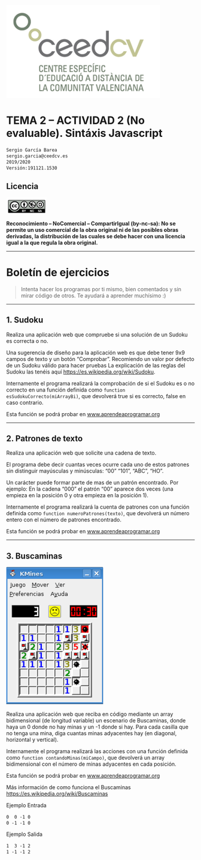 
![](../images/logo.png)

# TEMA 2 – ACTIVIDAD 2 (No evaluable). Sintáxis Javascript

```
Sergio García Barea
sergio.garcia@ceedcv.es
2019/2020
Versión:191121.1530
```

## Licencia

![](../images/cc-by-nc-sa.png)

**Reconocimiento – NoComercial – CompartirIgual (by-nc-sa): No se permite un uso comercial de la obra original ni de las posibles obras derivadas, la distribución de las cuales se debe hacer con una licencia igual a la que regula la obra original.**

---

# Boletín de ejercicios

> Intenta hacer los programas por ti mismo, bien comentados y sin mirar código de otros. Te ayudará a aprender muchísimo :)

---
## 1. Sudoku

Realiza una aplicación web que compruebe si una solución de un Sudoku es correcta o no.

Una sugerencia de diseño para la aplicación web es que debe tener 9x9 campos de texto y un botón “Comprobar”. Recomiendo un valor por defecto de un Sudoku válido para hacer pruebas La explicación de las reglas del Sudoku las tenéis aquí https://es.wikipedia.org/wiki/Sudoku.

Internamente el programa realizará la comprobación de si el Sudoku es o no correcto en una función definida como `function esSudokuCorrecto(miArrayBi)`, que devolverá true si es correcto, false en caso contrario.

Esta función se podrá probar en www.aprendeaprogramar.org

---
## 2. Patrones de texto

Realiza una aplicación web que solicite una cadena de texto.

El programa debe decir cuantas veces ocurre cada uno de estos patrones sin distinguir mayúsculas y minúsculas: “00” “101”, “ABC”, “HO”.

Un carácter puede formar parte de mas de un patrón encontrado. Por ejemplo: En la cadena “000” el patrón “00” aparece dos veces (una empieza en la posición 0 y otra empieza en la posición 1).

Internamente el programa realizará la cuenta de patrones con una función definida como `function numeroPatrones(texto)`, que devolverá un número entero con el número de patrones encontrado.

Esta función se podrá probar en www.aprendeaprogramar.org

---
## 3. Buscaminas

![](images/buscaminas.png)

Realiza una aplicación web que reciba en código mediante un array bidimensional (de longitud variable) un escenario de Buscaminas, donde haya un 0 donde no hay minas y un -1 donde si hay. Para cada casilla que no tenga una mina, diga cuantas minas adyacentes hay (en diagonal, horizontal y vertical).

Internamente el programa realizará las acciones con una función definida como `function contandoMinas(miCampo)`, que devolverá un array bidimensional con el número de minas adyacentes en cada posición.

Esta función se podrá probar en www.aprendeaprogramar.org

Más información de como funciona el Buscaminas
https://es.wikipedia.org/wiki/Buscaminas

Ejemplo Entrada

```
0  0 -1 0
0 -1 -1 0
```

Ejemplo Salida

```
1  3 -1 2
1 -1 -1 2
```
